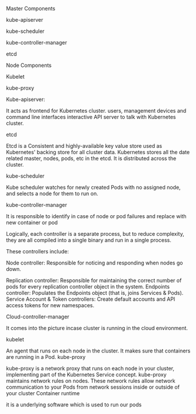 Master Components

kube-apiserver

kube-scheduler

kube-controller-manager

etcd

Node Components

Kubelet

kube-proxy

Kube-apiserver:

It acts as frontend for Kubernetes cluster. users, management devices and command line interfaces interactive API server to talk with Kubernetes cluster.

etcd

Etcd is a Consistent and highly-available key value store used as Kubernetes' backing store for all cluster data.
Kubernetes stores all the date related master, nodes, pods, etc in the etcd. It is distributed across the cluster.

kube-scheduler

Kube scheduler watches for newly created Pods with no assigned node, and selects a node for them to run on.

kube-controller-manager

It is responsible to identify in case of node or pod failures and replace with new container or pod

Logically, each controller is a separate process, but to reduce complexity, they are all compiled into a single binary and run in a single process.

These controllers include:

Node controller: Responsible for noticing and responding when nodes go down.

Replication controller: Responsible for maintaining the correct number of pods for every replication controller object in the system.
Endpoints controller: Populates the Endpoints object (that is, joins Services & Pods).
Service Account & Token controllers: Create default accounts and API access tokens for new namespaces.

Cloud-controller-manager

It comes into the picture incase cluster is running in the cloud environment.

kubelet

An agent that runs on each node in the cluster. It makes sure that containers are running in a Pod.
kube-proxy

kube-proxy is a network proxy that runs on each node in your cluster, implementing part of the Kubernetes Service concept.
kube-proxy maintains network rules on nodes. These network rules allow network communication to your Pods from network sessions inside or outside of your cluster
Container runtime

it is a underlying software which is used to run our pods
